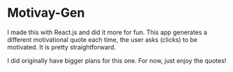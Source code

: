 # Motivay-Gen

I made this with React.js and did it more for fun. This app generates a different motivational quote each time, the user asks (clicks) to be motivated. It is pretty straightforward.

I did originally have bigger plans for this one. For now, just enjoy the quotes! 
